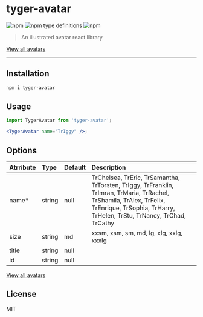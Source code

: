 # tyger-avatar

![npm](https://img.shields.io/npm/v/tyger-avatar) ![npm type definitions](https://img.shields.io/npm/types/tyger-avatar) ![npm](https://img.shields.io/npm/dm/tyger-avatar)

> An illustrated avatar react library

[View all avatars](https://ivstudio.github.io/tyger-avatar-wiki/)

---

## Installation

```bash
npm i tyger-avatar
```

## Usage

```jsx
import TygerAvatar from 'tyger-avatar';

<TygerAvatar name="TrIggy" />;
```

## Options

| Atrribute | Type   | Default | Description                                                                                                                                                                                  |
| :-------- | :----- | :------ | :------------------------------------------------------------------------------------------------------------------------------------------------------------------------------------------- |
| name\*    | string | null    | TrChelsea, TrEric, TrSamantha, TrTorsten, TrIggy, TrFranklin, TrImran, TrMaria, TrRachel, TrShamila, TrAlex, TrFelix, TrEnrique, TrSophia, TrHarry, TrHelen, TrStu, TrNancy, TrChad, TrCathy |
| size      | string | md      | xxsm, xsm, sm, md, lg, xlg, xxlg, xxxlg                                                                                                                                                      |
| title     | string | null    |                                                                                                                                                                                              |
| id        | string | null    |                                                                                                                                                                                              |

[View all avatars](https://ivstudio.github.io/tyger-avatar-wiki/)

## License

MIT
